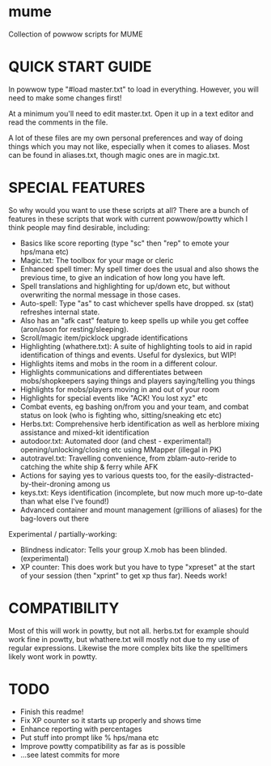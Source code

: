 # mume
Collection of powwow scripts for MUME

QUICK START GUIDE
=================

In powwow type "#load master.txt" to load in everything. However, you will need to make some changes first!

At a minimum you'll need to edit master.txt. Open it up in a text editor and read the comments in the file.

A lot of these files are my own personal preferences and way of doing things which you may not like, especially when it comes to aliases.
Most can be found in aliases.txt, though magic ones are in magic.txt.


SPECIAL FEATURES
================

So why would you want to use these scripts at all? There are a bunch of features in these scripts that work with current powwow/powtty
which I think people may find desirable, including:

 * Basics like score reporting (type "sc" then "rep" to emote your hps/mana etc)
 * Magic.txt: The toolbox for your mage or cleric
  * Enhanced spell timer: My spell timer does the usual and also shows the previous time, to give an indication of how long you have left.
  * Spell translations and highlighting for up/down etc, but without overwriting the normal message in those cases.
  * Auto-spell: Type "as" to cast whichever spells have dropped. sx (stat) refreshes internal state.
   * Also has an "afk cast" feature to keep spells up while you get coffee (aron/ason for resting/sleeping).
  * Scroll/magic item/picklock upgrade identifications
 * Highlighting (whathere.txt): A suite of highlighting tools to aid in rapid identification of things and events. Useful for dyslexics, but WIP!
  * Highlights items and mobs in the room in a different colour.
  * Highlights communications and differentiates between mobs/shopkeepers saying things and players saying/telling you things
  * Highlights for mobs/players moving in and out of your room
  * Highlights for special events like "ACK! You lost xyz" etc
  * Combat events, eg bashing on/from you and your team, and combat status on look (who is fighting who, sitting/sneaking etc etc)
 * Herbs.txt: Comprehensive herb identification as well as herblore mixing assistance and mixed-kit identification
 * autodoor.txt: Automated door (and chest - experimental!) opening/unlocking/closing etc using MMapper (illegal in PK)
 * autotravel.txt: Travelling convenience, from zblam-auto-reride to catching the white ship & ferry while AFK
  * Actions for saying yes to various quests too, for the easily-distracted-by-their-droning among us
 * keys.txt: Keys identification (incomplete, but now much more up-to-date than what else I've found!)
 * Advanced container and mount management (grillions of aliases) for the bag-lovers out there

Experimental / partially-working:

 * Blindness indicator: Tells your group X.mob has been blinded. (experimental)
 * XP counter: This does work but you have to type "xpreset" at the start of your session (then "xprint" to get xp thus far). Needs work!


COMPATIBILITY
=============

Most of this will work in powtty, but not all. herbs.txt for example should work fine in powtty, but whathere.txt will mostly not due to my use 
of regular expressions. Likewise the more complex bits like the spelltimers likely wont work in powtty.


TODO
====

 * Finish this readme!
 * Fix XP counter so it starts up properly and shows time
 * Enhance reporting with percentages
 * Put stuff into prompt like % hps/mana etc
 * Improve powtty compatibility as far as is possible
 * ...see latest commits for more
